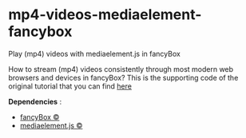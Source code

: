 mp4-videos-mediaelement-fancybox
================================

Play (mp4) videos with mediaelement.js in fancyBox

How to stream (mp4) videos consistently through most modern web browsers and devices in fancyBox?
This is the supporting code of the original tutorial that you can find [here](http://www.picssel.com/play-mp4-videos-with-mediaelement-js-in-fancybox/)

**Dependencies** :

- [fancyBox ©](http://fancyapps.com/fancybox/)
- [mediaelement.js ©](http://mediaelementjs.com/)
